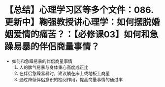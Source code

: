# 【总结】心理学习区等多个文件：086.更新中】鞠强教授讲心理学：如何摆脱婚姻爱情的痛苦？：【必修课03】如何和急躁易暴的伴侣商量事情？

-   如何和急躁易暴的伴侣商量事情
    1.  人的脾气易暴与身体重心高度成正比
    2.  在伴侣急躁易暴时，建议躺在床上或地板上商量
    3.  通过降低伴侣意识的检阅作用，提高商量事情的通过率